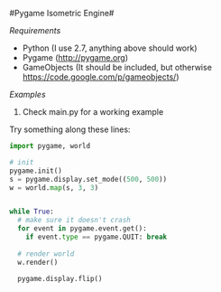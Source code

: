 #Pygame Isometric Engine#

*Requirements*
- Python (I use 2.7, anything above should work)
- Pygame (http://pygame.org)
- GameObjects (It should be included, but otherwise https://code.google.com/p/gameobjects/)

*Examples*
1. Check main.py for a working example

Try something along these lines:
```python
import pygame, world

# init
pygame.init()
s = pygame.display.set_mode((500, 500))
w = world.map(s, 3, 3)


while True:
  # make sure it doesn't crash
  for event in pygame.event.get():
    if event.type == pygame.QUIT: break
    
  # render world
  w.render()
  
  pygame.display.flip()
```
